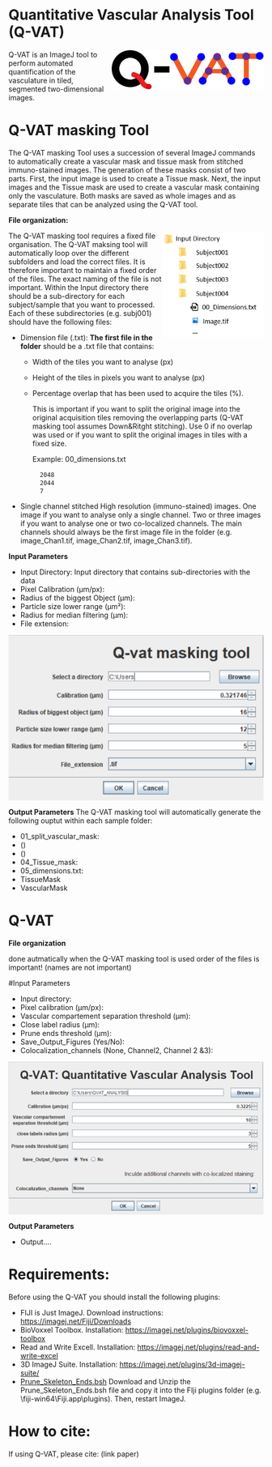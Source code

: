 # **Quantitative Vascular Analysis Tool (Q-VAT)**

<img src="Images/Q-vat%20logo.png" width="300" align="right">

Q-VAT is an ImageJ tool to perform automated quantification of the vasculature in tiled, segmented two-dimensional images.





# **Q-VAT masking Tool**

The Q-VAT masking Tool  uses a succession of several ImageJ commands to automatically create a vascular mask and tissue mask from stitched immuno-stained images. The generation of these masks consist of two parts. First, the input image is used to create a Tissue mask. Next, the input images and the Tissue mask are used to create a vascular mask containing only the vasculature. Both masks are saved as whole images and as separate tiles that can be analyzed using the Q-VAT tool. 

**File organization:**

<img src="Images/file_organisation_masking_tool.PNG" width="200" align="right">

The Q-VAT masking tool requires a fixed file organisation. The Q-VAT maksing tool will automatically loop over the different subfolders and load the correct files. It is therefore important to maintain a fixed order of the files. The exact naming of the file is not important. Within the Input directory there should be a sub-directory for each subject/sample that you want to processed. Each of these subdirectories (e.g. subj001) should have the following files: 

- Dimension file (.txt): **The first file in the folder** should be a .txt file that contains:

   - Width of the tiles you want to analyse (px)
   - Height of the tiles in pixels you want to analyse (px)
   - Percentage overlap that has been used to acquire the tiles (%).

        This is important if you want to split the original image into the original acquisition tiles removing the overlapping parts (Q-VAT masking tool assumes Down&Ritght stitching). Use 0 if no overlap was used or if you want to split the original images in tiles with a fixed size.
        
        Example: 00_dimensions.txt
    
           2048
           2044
           7

- Single channel stitched High resolution (immuno-stained) images. One image if you want to analyse only a single channel. Two or three images if you want to analyse one or two co-localized channels. The main channels should always be the first image file in the folder (e.g. image_Chan1.tif, image_Chan2.tif, image_Chan3.tif). 


**Input Parameters**
- Input Directory: Input directory that contains sub-directories with the data 
- Pixel Calibration (µm/px):
- Radius of the biggest Object  (µm):
- Particle size lower range (µm²):
- Radius for median filtering (µm):
- File extension: 

<img src="Images/Q-VAT%20masking%20tool GUI.PNG" width="600" align="center">

**Output Parameters**
The Q-VAT masking tool will automatically generate the following ouptut within each sample folder:
- 01_split_vascular_mask:
- ()
- ()
- 04_Tissue_mask: 
- 05_dimensions.txt:
- TissueMask
- VascularMask

# **Q-VAT**

**File organization**

done autmatically when the Q-VAT masking tool is used
order of the files is important! (names are not important)

#Input Parameters
- Input directory:
- Pixel calibration (µm/px):
- Vascular compartement separation threshold (µm):
- Close label radius (µm):
- Prune ends threshold (µm):
- Save_Output_Figures (Yes/No):
- Colocalization_channels (None, Channel2, Channel 2 &3): 

<img src="Images/Q-VAT-GUI.png" width="600" align="center">

**Output Parameters**
- Output....

# Requirements:

Before using the Q-VAT you should install the following plugins: 

- FIJI is Just ImageJ. Download instructions: https://imagej.net/Fiji/Downloads
- BioVoxxel Toolbox. Installation: https://imagej.net/plugins/biovoxxel-toolbox
- Read and Write Excell. Installation: https://imagej.net/plugins/read-and-write-excel
- 3D ImageJ Suite. Installation: https://imagej.net/plugins/3d-imagej-suite/
- [Prune_Skeleton_Ends.bsh](https://gist.github.com/lacan/0a12113b1497db86d7df3ef102efd34d#file-prune_skeleton_ends-bsh)
Download and Unzip the Prune_Skeleton_Ends.bsh file and copy it into the FIji plugins folder (e.g. \fiji-win64\Fiji.app\plugins). Then,  restart ImageJ. 

#  How to cite:

If using Q-VAT, please cite: (link paper)
